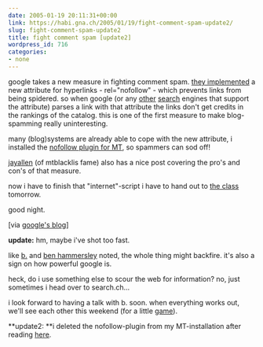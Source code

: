 ```yaml
---
date: 2005-01-19 20:11:31+00:00
link: https://habi.gna.ch/2005/01/19/fight-comment-spam-update2/
slug: fight-comment-spam-update2
title: fight comment spam [update2]
wordpress_id: 716
categories:
- none
---
```



google takes a new measure in fighting comment spam. [they implemented](https://google.com/googleblog/2005/01/preventing-comment-spam.html) a new attribute for hyperlinks - rel="nofollow" - which prevents links from being spidered. so when google (or any [other](http://blogs.msdn.com/msnsearch/archive/2005/01/18/nofollow_tags.aspx) [search](http://www.ysearchblog.com/archives/000069.html) engines that support the attribute) parses a link with that attribute the links don't get credits in the rankings of the catalog. this is one of the first measure to make blog-spamming really uninteresting.
  
many (blog)systems are already able to cope with the new attribute, i installed the [nofollow plugin for MT](http://www.movabletype.org/news/2005/01/movable_type_nofollow_p.shtml), so spammers can sod off!
  
[jayallen](http://www.jayallen.org/comment_spam/2005/01/massive_weblog_antispam_initiative_relnofollow) (of mtblacklis fame) also has a nice post covering the pro's and con's of that measure.
  
now i have to finish that "internet"-script i have to hand out to [the class](http://schule-kirchberg.ch/) tomorrow.
  
good night.



[via [google's blog](https://google.com/googleblog/2005/01/preventing-comment-spam.html)]



**update:** hm, maybe i've shot too fast.



like [b.](http://www.bernhardseefeld.ch/archives/000102.html) and [ben hammersley](http://www.benhammersley.com/weblog/2005/01/20/let_no_fellow_nofollow_lest_we_all_lie_fallow.html) noted, the whole thing might backfire. it's also a sign on how powerful google is. 
  
heck, do i use something else to scour the web for information? no, just sometimes i head over to search.ch...
  
i look forward to having a talk with b. soon. when everything works out, we'll see each other this weekend (for a little [game](http://targot.net/)). 



**update2: **i deleted the nofollow-plugin from my MT-installation after reading [here](http://www.nonofollow.net/).

